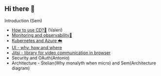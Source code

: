 ## Hi there 👋

<!--

**Here are some ideas to get you started:**

🙋‍♀️ A short introduction - what is your organization all about?
🌈 Contribution guidelines - how can the community get involved?
👩‍💻 Useful resources - where can the community find your docs? Is there anything else the community should know?
🍿 Fun facts - what does your team eat for breakfast?
🧙 Remember, you can do mighty things with the power of [Markdown](https://docs.github.com/github/writing-on-github/getting-started-with-writing-and-formatting-on-github/basic-writing-and-formatting-syntax)
-->
Introduction (Sem)

* [How to use CD?🧪](/devops/cd.md "How to use CD?🧪") (Valeri)
* [Monitoring and observability🔎](/devops/monitoring-and-observability.md "Monitoring and observability?🔎")
* [Kubernetes and Azure ☁️](https://github.com/De-Oefenpraktijk/Manifest-As-Code "Kubernetes and Azure ☁️")
* [UI - why, how and where](/UI/UI.md "UI - why, how and where")
* [Jitsi - library for video communication in browser](/UI/jitsi.md "Jitsi - library for video communication in browser ")
* Security and OAuth(Antonio)
* Architecture - Stelian(Why monalyth when micro) and Sem(Architecture diagram)




